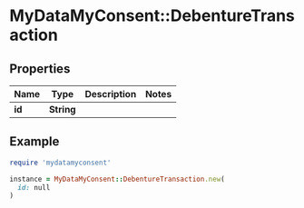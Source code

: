 # MyDataMyConsent::DebentureTransaction

## Properties

| Name | Type | Description | Notes |
| ---- | ---- | ----------- | ----- |
| **id** | **String** |  |  |

## Example

```ruby
require 'mydatamyconsent'

instance = MyDataMyConsent::DebentureTransaction.new(
  id: null
)
```

